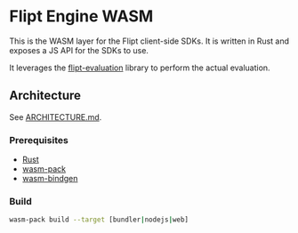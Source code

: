 # Flipt Engine WASM

This is the WASM layer for the Flipt client-side SDKs. It is written in Rust and exposes a JS API for the SDKs to use.

It leverages the [flipt-evaluation](../flipt-evaluation) library to perform the actual evaluation.

## Architecture

See [ARCHITECTURE.md](./ARCHITECTURE.md).

### Prerequisites

- [Rust](https://www.rust-lang.org/tools/install)
- [wasm-pack](https://rustwasm.github.io/wasm-pack/installer/)
- [wasm-bindgen](https://rustwasm.github.io/wasm-bindgen/)

### Build

```bash
wasm-pack build --target [bundler|nodejs|web]
```
